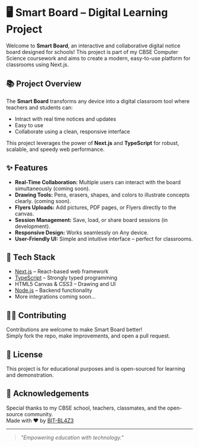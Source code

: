 # 🖥️ Smart Board – Digital Learning Project

Welcome to **Smart Board**, an interactive and collaborative digital notice board designed for schools! This project is part of my CBSE Computer Science coursework and aims to create a modern, easy-to-use platform for classrooms using Next.js.

## 📚 Project Overview

The **Smart Board** transforms any device into a digital classroom tool where teachers and students can:

- Intract with real time notices and updates 
- Easy to use 
- Collaborate using a clean, responsive interface

This project leverages the power of **Next.js** and **TypeScript** for robust, scalable, and speedy web performance.

## ✨ Features

- **Real-Time Collaboration:** Multiple users can interact with the board simultaneously (coming soon).
- **Drawing Tools:** Pens, erasers, shapes, and colors to illustrate concepts clearly.   (coming soon).
- **Flyers Uploads:** Add pictures, PDF pages, or Flyers directly to the canvas.
- **Session Management:** Save, load, or share board sessions (in development).
- **Responsive Design:** Works seamlessly on Any device.
- **User-Friendly UI:** Simple and intuitive interface – perfect for classrooms.

## 🚀 Tech Stack

- [Next.js](https://nextjs.org/) – React-based web framework
- [TypeScript](https://typescriptlang.org/) – Strongly typed programming
- HTML5 Canvas & CSS3 – Drawing and UI
- [Node.js](https://nodejs.org/) – Backend functionality
- More integrations coming soon...

## 👨‍💻 Contributing

Contributions are welcome to make Smart Board better!  
Simply fork the repo, make improvements, and open a pull request.

## 📝 License

This project is for educational purposes and is open-sourced for learning and demonstration.

## 📣 Acknowledgements

Special thanks to my CBSE school, teachers, classmates, and the open-source community.  
Made with ❤️ by [BIT-BL4Z3](https://github.com/BIT-BL4Z3)

---

> _"Empowering education with technology."_

